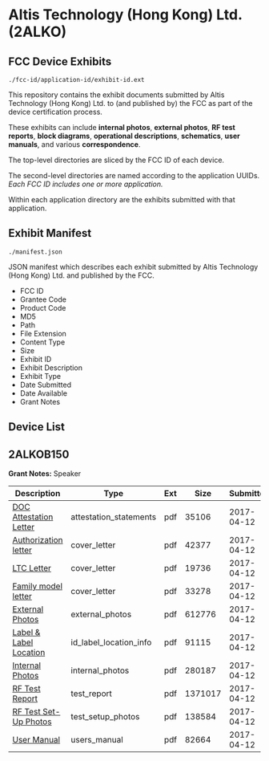 # Altis Technology (Hong Kong) Ltd. (2ALKO)
## FCC Device Exhibits

```
./fcc-id/application-id/exhibit-id.ext
```

This repository contains the exhibit documents submitted by Altis Technology (Hong Kong) Ltd. to (and published by) the FCC as part of the device certification process.

These exhibits can include **internal photos**, **external photos**, **RF test reports**, **block diagrams**, **operational descriptions**, **schematics**, **user manuals**, and various **correspondence**.

The top-level directories are sliced by the FCC ID of each device.

The second-level directories are named according to the application UUIDs. *Each FCC ID includes one or more application.*

Within each application directory are the exhibits submitted with that application. 

## Exhibit Manifest

```
./manifest.json
```

JSON manifest which describes each exhibit submitted by Altis Technology (Hong Kong) Ltd. and published by the FCC.

- FCC ID
- Grantee Code
- Product Code
- MD5
- Path
- File Extension
- Content Type
- Size
- Exhibit ID
- Exhibit Description
- Exhibit Type
- Date Submitted
- Date Available
- Grant Notes

## Device List
## 2ALKOB150
**Grant Notes:** Speaker

| Description | Type | Ext | Size | Submitted | Available |
| ----------- | ---- | --- | ---- | --------- | --------- |
| [DOC Attestation Letter](2ALKOB150/8324667d6ca765122c78662f718e083e/3354597.pdf) | attestation_statements | pdf | 35106 | 2017-04-12 | 2017-04-12 |
| [Authorization letter](2ALKOB150/8324667d6ca765122c78662f718e083e/3354599.pdf) | cover_letter | pdf | 42377 | 2017-04-12 | 2017-04-12 |
| [LTC Letter](2ALKOB150/8324667d6ca765122c78662f718e083e/3354600.pdf) | cover_letter | pdf | 19736 | 2017-04-12 | 2017-04-12 |
| [Family model letter](2ALKOB150/8324667d6ca765122c78662f718e083e/3354601.pdf) | cover_letter | pdf | 33278 | 2017-04-12 | 2017-04-12 |
| [External Photos](2ALKOB150/8324667d6ca765122c78662f718e083e/3354602.pdf) | external_photos | pdf | 612776 | 2017-04-12 | 2017-04-12 |
| [Label & Label Location](2ALKOB150/8324667d6ca765122c78662f718e083e/3354603.pdf) | id_label_location_info | pdf | 91115 | 2017-04-12 | 2017-04-12 |
| [Internal Photos](2ALKOB150/8324667d6ca765122c78662f718e083e/3354604.pdf) | internal_photos | pdf | 280187 | 2017-04-12 | 2017-04-12 |
| [RF Test Report](2ALKOB150/8324667d6ca765122c78662f718e083e/3354607.pdf) | test_report | pdf | 1371017 | 2017-04-12 | 2017-04-12 |
| [RF Test Set-Up Photos](2ALKOB150/8324667d6ca765122c78662f718e083e/3354608.pdf) | test_setup_photos | pdf | 138584 | 2017-04-12 | 2017-04-12 |
| [User Manual](2ALKOB150/8324667d6ca765122c78662f718e083e/3354609.pdf) | users_manual | pdf | 82664 | 2017-04-12 | 2017-04-12 |
